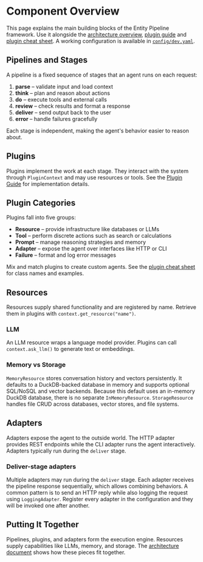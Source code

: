 # Component Overview

This page explains the main building blocks of the Entity Pipeline framework. Use it alongside the [architecture overview](../../architecture/overview.md), [plugin guide](plugin_guide.md) and [plugin cheat sheet](plugin_cheatsheet.md). A working configuration is available in [`config/dev.yaml`](../../config/dev.yaml).

## Pipelines and Stages

A pipeline is a fixed sequence of stages that an agent runs on each request:

1. **parse** – validate input and load context
2. **think** – plan and reason about actions
3. **do** – execute tools and external calls
4. **review** – check results and format a response
5. **deliver** – send output back to the user
6. **error** – handle failures gracefully

Each stage is independent, making the agent's behavior easier to reason about.

## Plugins

Plugins implement the work at each stage. They interact with the system through `PluginContext` and may use resources or tools. See the [Plugin Guide](plugin_guide.md) for implementation details.

## Plugin Categories

Plugins fall into five groups:

- **Resource** – provide infrastructure like databases or LLMs
- **Tool** – perform discrete actions such as search or calculations
- **Prompt** – manage reasoning strategies and memory
- **Adapter** – expose the agent over interfaces like HTTP or CLI
- **Failure** – format and log error messages

Mix and match plugins to create custom agents. See the [plugin cheat sheet](plugin_cheatsheet.md) for class names and examples.

## Resources

Resources supply shared functionality and are registered by name. Retrieve them in plugins with `context.get_resource("name")`.

### LLM

An LLM resource wraps a language model provider. Plugins can call `context.ask_llm()` to generate text or embeddings.

### Memory vs Storage

`MemoryResource` stores conversation history and vectors persistently. It defaults to a
DuckDB-backed database in memory and supports optional SQL/NoSQL and vector backends.
Because this default uses an in-memory DuckDB database, there is no separate
`InMemoryResource`. `StorageResource` handles file CRUD across databases, vector
stores, and file systems.

## Adapters

Adapters expose the agent to the outside world. The HTTP adapter provides REST endpoints while the CLI adapter runs the agent interactively. Adapters typically run during the `deliver` stage.

### Deliver-stage adapters

Multiple adapters may run during the `deliver` stage. Each adapter receives the pipeline response sequentially, which allows combining behaviors. A common pattern is to send an HTTP reply while also logging the request using `LoggingAdapter`. Register every adapter in the configuration and they will be invoked one after another.

## Putting It Together

Pipelines, plugins, and adapters form the execution engine. Resources supply capabilities like LLMs, memory, and storage. The [architecture document](../../architecture/overview.md) shows how these pieces fit together.
